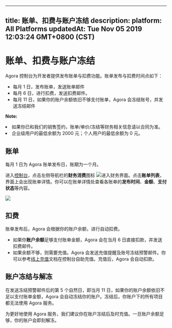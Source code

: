 
---
title: 账单、扣费与账户冻结
description: 
platform: All Platforms
updatedAt: Tue Nov 05 2019 12:03:24 GMT+0800 (CST)
---
# 账单、扣费与账户冻结
Agora 控制台为开发者提供发布账单与扣费功能。账单发布与扣费时间点如下：

- 每月 1 日，发布账单，发送账单邮件
- 每月 6 日，进行扣费，发送扣费邮件。
- 每月 11 日，如果你的账户余额依旧不够支付账单，Agora 会冻结账号，并发送冻结邮件

**Note:** 
<div class="alert warning"><li>如果你已和我们的销售签约，账单/单价/冻结等财务相关信息请以合同为准。</li><li>企业级用户的最低余额为 2000 元；个人用户的最低余额为 0 元。</li></div>

## 账单

每月 1 日为 Agora 账单发布日，账期为一个月。

进入[控制台](https://dashboard.agora.io/)，点击左侧导航栏的**财务消费**图标 ![](https://web-cdn.agora.io/docs-files/1562666103550)进入财务界面。点击**账单列表**，界面上会出现账单详情。你可以在账单详情处查看各账单的**发布时间**、**金额**、**支付状态**等内容。

![](https://web-cdn.agora.io/docs-files/1568807577137)

## 扣费

账单发布后，Agora 会根据你的账户余额，进行自动扣费。

- 如果你**账户余额**足够支付账单金额，Agora 会在当月 6 日直接扣款，并发送扣费邮件。
- 如果余额不够，则需要充值。Agora 会发送充值提醒及账号冻结预警邮件。你可以参考[线上充值](https://docs.agora.io/cn/Agora%20Platform/online_payment?platform=All%20Platforms)文档在控制台自助充值。充值后，Agora 会自动扣款。

## 账户冻结与解冻

在发送冻结预警邮件后的第 5 个自然日，即当月 11 日，如果你的账户余额依旧不足以支付账单金额，Agora 会自动冻结你的账户。冻结后，你账户下的所有项目都无法使用 Agora 服务。

为更好地使用 Agora 服务，我们建议你在账户冻结后及时充值。一旦账户余额足够，你的账户会即刻解冻。

